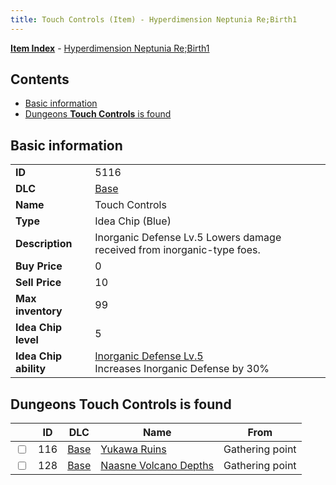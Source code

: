 ```yaml
---
title: Touch Controls (Item) - Hyperdimension Neptunia Re;Birth1
---
```


[**Item Index**](/neptunia/rb1/item/index.html) - [Hyperdimension Neptunia Re;Birth1](/neptunia/rb1)

## Contents

- [Basic information](#basic-information)
- [Dungeons **Touch Controls** is found](#dungeons-touch-controls-is-found)
## Basic information

|   |   |
| -- | -- |
| **ID** | 5116 |
| **DLC** | [Base](/neptunia/rb1/dlc/1-base.html) |
| **Name** | Touch Controls |
| **Type** | Idea Chip (Blue) |
| **Description** | Inorganic Defense Lv.5 Lowers damage received from inorganic-type foes. |
| **Buy Price** | 0 |
| **Sell Price** | 10 |
| **Max inventory** | 99 |
| **Idea Chip level** | 5 |
| **Idea Chip ability** | [Inorganic Defense Lv.5](/neptunia/rb1/avatar/1-9615-inorganic-defense-lv-5.html)<br />Increases Inorganic Defense by 30% |


## Dungeons **Touch Controls** is found

|    | ID | DLC | Name | From |
| -- | -- | --- | ---- | ---- |
| <input type="checkbox" id="rb1-dungeon-1-116" class="trackbox" /> | 116 | [Base](/neptunia/rb1/dlc/1-base.html) | [Yukawa Ruins](/neptunia/rb1/dungeon/1-116-yukawa-ruins.html) | Gathering point |
| <input type="checkbox" id="rb1-dungeon-1-128" class="trackbox" /> | 128 | [Base](/neptunia/rb1/dlc/1-base.html) | [Naasne Volcano Depths](/neptunia/rb1/dungeon/1-128-naasne-volcano-depths.html) | Gathering point |
